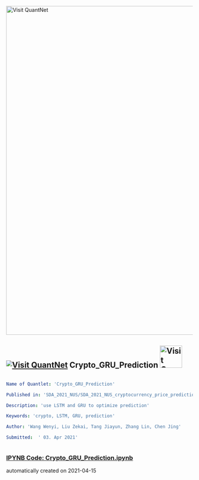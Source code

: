[<img src="https://github.com/QuantLet/Styleguide-and-FAQ/blob/master/pictures/banner.png" width="888" alt="Visit QuantNet">](http://quantlet.de/)

## [<img src="https://github.com/QuantLet/Styleguide-and-FAQ/blob/master/pictures/qloqo.png" alt="Visit QuantNet">](http://quantlet.de/) **Crypto_GRU_Prediction** [<img src="https://github.com/QuantLet/Styleguide-and-FAQ/blob/master/pictures/QN2.png" width="60" alt="Visit QuantNet 2.0">](http://quantlet.de/)

```yaml

Name of Quantlet: 'Crypto_GRU_Prediction'

Published in: 'SDA_2021_NUS/SDA_2021_NUS_cryptocurrency_price_prediction'

Description: 'use LSTM and GRU to optimize prediction'

Keywords: 'crypto, LSTM, GRU, prediction' 

Author: 'Wang Wenyi, Liu Zekai, Tang Jiayun, Zhang Lin, Chen Jing'

Submitted:  ' 03. Apr 2021'



```

### [IPYNB Code: Crypto_GRU_Prediction.ipynb](Crypto_GRU_Prediction.ipynb)


automatically created on 2021-04-15